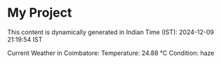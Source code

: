 # My Project

This content is dynamically generated in Indian Time (IST): 2024-12-09 21:19:54 IST


Current Weather in Coimbatore:
Temperature: 24.88 °C
Condition: haze
